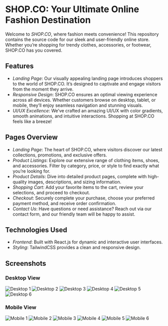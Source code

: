 # SHOP.CO: Your Ultimate Online Fashion Destination

Welcome to *SHOP.CO*, where fashion meets convenience! This repository contains the source code for our sleek and user-friendly online store. Whether you’re shopping for trendy clothes, accessories, or footwear, SHOP.CO has you covered.

## Features

- *Landing Page*: Our visually appealing landing page introduces shoppers to the world of SHOP.CO. It’s designed to captivate and engage visitors from the moment they arrive.
- *Responsive Design*: SHOP.CO ensures an optimal viewing experience across all devices. Whether customers browse on desktop, tablet, or mobile, they’ll enjoy seamless navigation and stunning visuals.
- *UI/UX Excellence*: We’ve crafted an amazing UI/UX with color gradients, smooth animations, and intuitive interactions. Shopping at SHOP.CO feels like a breeze!

## Pages Overview

- *Landing Page*: The heart of SHOP.CO, where visitors discover our latest collections, promotions, and exclusive offers.
- *Product Listings*: Explore our extensive range of clothing items, shoes, and accessories. Filter by category, price, or style to find exactly what you’re looking for.
- *Product Details*: Dive into detailed product pages, complete with high-quality images, descriptions, and sizing information.
- *Shopping Cart*: Add your favorite items to the cart, review your selections, and proceed to checkout.
- *Checkout*: Securely complete your purchase, choose your preferred payment method, and receive order confirmation.
- *Contact Us*: Have questions or need assistance? Reach out via our contact form, and our friendly team will be happy to assist.

## Technologies Used

- *Frontend*: Built with React.js for dynamic and interactive user interfaces.
- *Styling*: TailwindCSS provides a clean and responsive design.

## Screenshots

### Desktop View

![Desktop 1](https://github.com/user-attachments/assets/ba6fc4c3-ba27-472a-89b5-53cfa458d106)
![Desktop 2](https://github.com/user-attachments/assets/d7db70dd-c44f-4c29-a2ff-47d0a8663923)
![Desktop 3](https://github.com/user-attachments/assets/cae792a9-40b5-40b7-a120-11592e1d868d)
![Desktop 4](https://github.com/user-attachments/assets/a69a3121-26e6-4ad1-9de7-fc2083a69f68)
![Desktop 5](https://github.com/user-attachments/assets/544b50be-7392-4a1d-b59e-f9ac2672db52)
![Desktop 6](https://github.com/user-attachments/assets/6b2942e7-1f98-4634-bf29-6bc11f2ff8d2)

### Mobile View
![Mobile 1](https://github.com/user-attachments/assets/51703de6-5dd9-48f5-a2df-8cb0c56bfeee)
![Mobile 2](https://github.com/user-attachments/assets/03bf6a33-095a-44f2-99ad-bc578fe61593)
![Mobile 3](https://github.com/user-attachments/assets/3ca786f5-20ce-42b0-b3f2-022330161143)
![Mobile 4](https://github.com/user-attachments/assets/3f2b621f-f1fd-46b3-b9ee-c5fc374419e7)
![Mobile 5](https://github.com/user-attachments/assets/0266f1f6-c772-4a58-b924-486aee38b6cc)
![Mobile 6](https://github.com/user-attachments/assets/05294a25-319d-4845-a9f2-74a79e04ca21)
